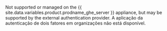 Not supported or managed on the {{ site.data.variables.product.prodname_ghe_server }} appliance, but may be supported by the external authentication provider. A aplicação da autenticação de dois fatores em organizações não está disponível.

